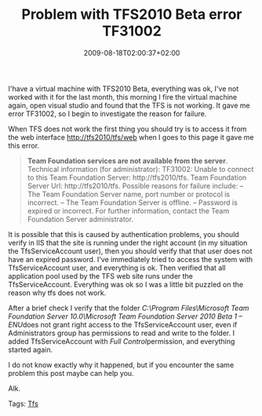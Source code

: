 ﻿---
title: "Problem with TFS2010 Beta error  TF31002"
description: ""
date: 2009-08-18T02:00:37+02:00
draft: false
tags: [TeamFoundationServer]
categories: [Team Foundation Server]
---
I'have a virtual machine with TFS2010 Beta, everything was ok, I've not worked with it for the last month, this morning I fire the virtual machine again, open visual studio and found that the TFS is not working. It gave me error TF31002, so I begin to investigate the reason for failure.

When TFS does not work the first thing you should try is to access it from the web interface [http://tfs2010/tfs/web](http://tfs2010/tfs/web "http://tfs2010/tfs/web") when I goes to this page it gave me this error.

>  **Team Foundation services are not available from the server**. Technical information (for administrator): TF31002: Unable to connect to this Team Foundation Server: http://tfs2010/tfs. Team Foundation Server Url: http://tfs2010/tfs. Possible reasons for failure include: – The Team Foundation Server name, port number or protocol is incorrect. – The Team Foundation Server is offline. – Password is expired or incorrect. For further information, contact the Team Foundation Server administrator.

It is possible that this is caused by authentication problems, you should verify in IIS that the site is running under the right account (in my situation the TfsServiceAccount user), then you should verify that that user does not have an expired password. I've immediately tried to access the system with TfsServiceAccount user, and everything is ok. Then verified that all application pool used by the TFS web site runs under the TfsServiceAccount. Everything was ok so I was a little bit puzzled on the reason why tfs does not work.

After a brief check I verify that the folder *C:\Program Files\Microsoft Team Foundation Server 10.0\Microsoft Team Foundation Server 2010 Beta 1 – ENU*does not grant right access to the TfsServiceAccount user, even if Administrators group has permissions to read and write to the folder. I added TfsServiceAccount with *Full Control*permission, and everything started again.

I do not know exactly why it happened, but if you encounter the same problem this post maybe can help you.

Alk.

Tags: [Tfs](http://technorati.com/tag/Tfs)
